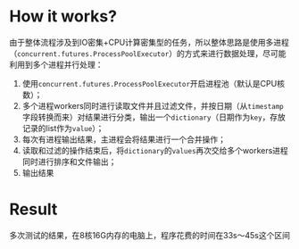 # How it works?

由于整体流程涉及到IO密集+CPU计算密集型的任务，所以整体思路是使用多进程（`concurrent.futures.ProcessPoolExecutor`）的方式来进行数据处理，尽可能利用到多个进程并行处理：

1. 使用`concurrent.futures.ProcessPoolExecutor`开启进程池（默认是CPU核数）；
2. 多个进程workers同时进行读取文件并且过滤文件，并按日期（从`timestamp`字段转换而来）对结果进行分类，输出一个`dictionary`（日期作为`key`，存放记录的list作为`value`）；
3. 每次有进程输出结果，主进程会将结果进行一个合并操作；
4. 读取和过滤的操作结束后，将`dictionary`的`values`再次交给多个workers进程同时进行排序和文件输出；
5. 输出结果


# Result

多次测试的结果，在8核16G内存的电脑上，程序花费的时间在33s～45s这个区间
